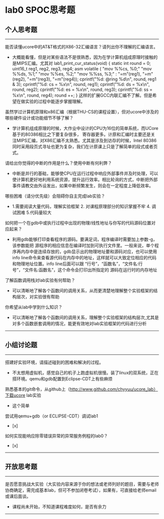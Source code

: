 # lab0 SPOC思考题

## 个人思考题

---

能否读懂ucore中的AT&T格式的X86-32汇编语言？请列出你不理解的汇编语言。
- 大概能看懂，但是对某些语法不是很熟悉，因为在学计算机组成原理时接触的是MIPS汇编。尤其对
lab1_print_cur_status(void) {
    static int round = 0;
    uint16_t reg1, reg2, reg3, reg4;
    asm volatile (
            "mov %%cs, %0;"
            "mov %%ds, %1;"
            "mov %%es, %2;"
            "mov %%ss, %3;"
            : "=m"(reg1), "=m"(reg2), "=m"(reg3), "=m"(reg4));
    cprintf("%d: @ring %d\n", round, reg1 & 3);
    cprintf("%d:  cs = %x\n", round, reg1);
    cprintf("%d:  ds = %x\n", round, reg2);
    cprintf("%d:  es = %x\n", round, reg3);
    cprintf("%d:  ss = %x\n", round, reg4);
    round ++;
}
这样的扩展GCC内联汇编不了解。但是希望在做实验的过程中能逐步掌握理解。
>  

虽然学过计算机原理和x86汇编（根据THU-CS的课程设置），但对ucore中涉及的哪些硬件设计或功能细节不够了解？
- 学计算机组成原理的时候，大作业中设计的CPU为16位的简单系统，而UCore基于的80386相比之下要复杂很多，
寄存器更多。计原和汇编时主要还是关注MIPS汇编，对X86汇编不太熟悉。尤其是涉及到访存的时候，Intel 80386
同时采用段页式寻址也更为复杂，我们在计原课上只是了解简单的段式或者页式。

>   

请给出你觉得的中断的作用是什么？使用中断有何利弊？
- 中断是并行的基础，能够使CPU在运行过程中响应外部事件并及时处理，可以使计算机更好地利用系统资源，提升运行效率。相比轮询的方式，中断把外部事件请教交由外设发出，如果中断频繁发生，则会在一定程度上降低效率。  

>   

哪些困难（请分优先级）会阻碍你自主完成lab实验？
- 1.需要阅读大量代码，理解实验框架 2. 对课程原理部分的知识掌握不牢 4. 调试困难 5.代码量较大  

>   

如何把一个在gdb中或执行过程中出现的物理/线性地址与你写的代码源码位置对应起来？
- 利用gdb能够打印查看程序的源码。要满足词，程序编译时需要加上参数-g，该参数能把
源程序的相应信息在编译时加到可执行文件里。一般来说，单个程序再内存中是连续存放的，gdb显示出的物理地址要和源码对应，也可以使用info line命令来查看源代码在内存中的地址，这样就可以大致定位相应的代码和物理地址位置。info line后面可以跟
“行号”，“函数名”，“文件名:行号”，“文件名:函数名”，这个命令会打印出所指定的
源码在运行时的内存地址

>   

了解函数调用栈对lab实验有何帮助？
- 可以清晰地了解各个函数间的调用关系，从而更清楚地理解整个实验框架的结构层次，对实验很有帮助 

>   

你希望从lab中学到什么知识？
- 可以清晰地了解各个函数间的调用关系，理解整个实验框架的结构层次,尤其是对多个函数嵌套调用的情况，能更有效地对lab实验框架的代码进行分析

>   

---

## 小组讨论题

---

搭建好实验环境，请描述碰到的困难和解决的过程。
- 不太想用虚拟机，感觉自己的机子上跑虚拟机很慢。装了linux的双系统，正在搭环境。qemu和gdb配置到Eclipse-CDT上有些麻烦  

> 

熟悉基本的git命令，从github上（http://www.github.com/chyyuu/ucore_lab）下载ucore lab实验
- 这个简单

> 

尝试用qemu+gdb（or ECLIPSE-CDT）调试lab1
- [x]  

> 

如何实现能响应除零错误异常的异常服务例程的lab0？
- [x]  

> 

---

## 开放思考题

---

是否愿意挑战大实验（大实验内容来源于你的想法或老师列好的题目，需要与老师协商确定，需完成基本lab，但可不参加闭卷考试），如果有，可直接给老师email或课后面谈。
- 课程尚未开始，不知道课程难度如何，是否有余力  

>  

---

